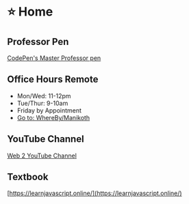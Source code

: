 # ⭐ Home

## Professor Pen

[CodePen's Master Professor pen](https://codepen.io/manikoth/professor/WNbLEpy)

## Office Hours Remote

* Mon/Wed: 11-12pm
* Tue/Thur: 9-10am
* Friday by Appointment
* [Go to: WhereBy/Manikoth](https://whereby.com/manikoth)

## YouTube Channel

[Web 2 YouTube Channel](https://www.youtube.com/playlist?list=PLJCwj5pf7912J7PjlwZ4TSYPpqeXTU22C)

## Textbook

[https://learnjavascript.online/](https://learnjavascript.online/)

